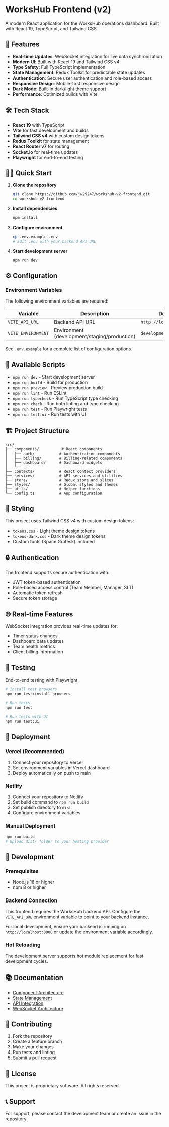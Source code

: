 # WorksHub Frontend (v2)

A modern React application for the WorksHub operations dashboard. Built with React 19, TypeScript, and Tailwind CSS.

## 🚀 Features

- **Real-time Updates**: WebSocket integration for live data synchronization
- **Modern UI**: Built with React 19 and Tailwind CSS v4
- **Type Safety**: Full TypeScript implementation
- **State Management**: Redux Toolkit for predictable state updates
- **Authentication**: Secure user authentication and role-based access
- **Responsive Design**: Mobile-first responsive design
- **Dark Mode**: Built-in dark/light theme support
- **Performance**: Optimized builds with Vite

## 🛠️ Tech Stack

- **React 19** with TypeScript
- **Vite** for fast development and builds
- **Tailwind CSS v4** with custom design tokens
- **Redux Toolkit** for state management
- **React Router v7** for routing
- **Socket.io** for real-time updates
- **Playwright** for end-to-end testing

## 🏃‍♂️ Quick Start

1. **Clone the repository**
   ```bash
   git clone https://github.com/jw29247/workshub-v2-frontend.git
   cd workshub-v2-frontend
   ```

2. **Install dependencies**
   ```bash
   npm install
   ```

3. **Configure environment**
   ```bash
   cp .env.example .env
   # Edit .env with your backend API URL
   ```

4. **Start development server**
   ```bash
   npm run dev
   ```

## ⚙️ Configuration

### Environment Variables

The following environment variables are required:

| Variable | Description | Default |
|----------|-------------|---------|
| `VITE_API_URL` | Backend API URL | `http://localhost:3000` |
| `VITE_ENVIRONMENT` | Environment (development/staging/production) | `development` |

See `.env.example` for a complete list of configuration options.

## 📜 Available Scripts

- `npm run dev` - Start development server
- `npm run build` - Build for production
- `npm run preview` - Preview production build
- `npm run lint` - Run ESLint
- `npm run typecheck` - Run TypeScript type checking
- `npm run check` - Run both linting and type checking
- `npm run test` - Run Playwright tests
- `npm run test:ui` - Run tests with UI

## 🏗️ Project Structure

```
src/
├── components/          # React components
│   ├── auth/           # Authentication components
│   ├── billing/        # Billing-related components
│   ├── dashboard/      # Dashboard widgets
│   └── ...
├── contexts/           # React context providers
├── services/           # API services and utilities
├── store/              # Redux store and slices
├── styles/             # Global styles and themes
├── utils/              # Helper functions
└── config.ts           # App configuration
```

## 🎨 Styling

This project uses Tailwind CSS v4 with custom design tokens:

- `tokens.css` - Light theme design tokens
- `tokens-dark.css` - Dark theme design tokens
- Custom fonts (Space Grotesk) included

## 🔒 Authentication

The frontend supports secure authentication with:

- JWT token-based authentication
- Role-based access control (Team Member, Manager, SLT)
- Automatic token refresh
- Secure token storage

## 🌐 Real-time Features

WebSocket integration provides real-time updates for:

- Timer status changes
- Dashboard data updates
- Team health metrics
- Client billing information

## 🧪 Testing

End-to-end testing with Playwright:

```bash
# Install test browsers
npm run test:install-browsers

# Run tests
npm run test

# Run tests with UI
npm run test:ui
```

## 🚀 Deployment

### Vercel (Recommended)

1. Connect your repository to Vercel
2. Set environment variables in Vercel dashboard
3. Deploy automatically on push to main

### Netlify

1. Connect your repository to Netlify
2. Set build command to `npm run build`
3. Set publish directory to `dist`
4. Configure environment variables

### Manual Deployment

```bash
npm run build
# Upload dist/ folder to your hosting provider
```

## 🔧 Development

### Prerequisites

- Node.js 18 or higher
- npm 8 or higher

### Backend Connection

This frontend requires the WorksHub backend API. Configure the `VITE_API_URL` environment variable to point to your backend instance.

For local development, ensure your backend is running on `http://localhost:3000` or update the environment variable accordingly.

### Hot Reloading

The development server supports hot module replacement for fast development cycles.

## 📚 Documentation

- [Component Architecture](./src/components/README.md)
- [State Management](./src/store/README.md)
- [API Integration](./src/services/README.md)
- [WebSocket Architecture](./src/services/WEBSOCKET_ARCHITECTURE.md)

## 🤝 Contributing

1. Fork the repository
2. Create a feature branch
3. Make your changes
4. Run tests and linting
5. Submit a pull request

## 📄 License

This project is proprietary software. All rights reserved.

## 📞 Support

For support, please contact the development team or create an issue in the repository.